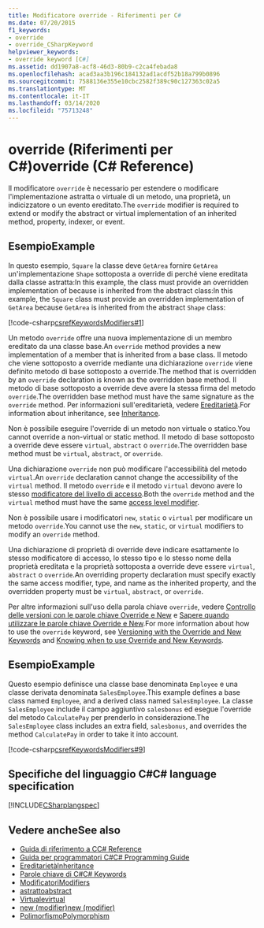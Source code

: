 ```yaml
---
title: Modificatore override - Riferimenti per C#
ms.date: 07/20/2015
f1_keywords:
- override
- override_CSharpKeyword
helpviewer_keywords:
- override keyword [C#]
ms.assetid: dd1907a8-acf8-46d3-80b9-c2ca4febada8
ms.openlocfilehash: acad3aa3b196c184132ad1acdf52b18a799b0896
ms.sourcegitcommit: 7588136e355e10cbc2582f389c90c127363c02a5
ms.translationtype: MT
ms.contentlocale: it-IT
ms.lasthandoff: 03/14/2020
ms.locfileid: "75713248"
---
```

# <a name="override-c-reference"></a><span data-ttu-id="0f49b-102">override (Riferimenti per C#)</span><span class="sxs-lookup"><span data-stu-id="0f49b-102">override (C# Reference)</span></span>

<span data-ttu-id="0f49b-103">Il modificatore `override` è necessario per estendere o modificare l'implementazione astratta o virtuale di un metodo, una proprietà, un indicizzatore o un evento ereditato.</span><span class="sxs-lookup"><span data-stu-id="0f49b-103">The `override` modifier is required to extend or modify the abstract or virtual implementation of an inherited method, property, indexer, or event.</span></span>

## <a name="example"></a><span data-ttu-id="0f49b-104">Esempio</span><span class="sxs-lookup"><span data-stu-id="0f49b-104">Example</span></span>

<span data-ttu-id="0f49b-105">In questo esempio, `Square` la classe deve `GetArea` fornire `GetArea` un'implementazione `Shape` sottoposta a override di perché viene ereditata dalla classe astratta:In this example, the class must provide an overridden implementation of because is inherited from the abstract class:</span><span class="sxs-lookup"><span data-stu-id="0f49b-105">In this example, the `Square` class must provide an overridden implementation of `GetArea` because `GetArea` is inherited from the abstract `Shape` class:</span></span>

[!code-csharp[csrefKeywordsModifiers#1](~/samples/snippets/csharp/VS_Snippets_VBCSharp/csrefKeywordsModifiers/CS/csrefKeywordsModifiers.cs#1)]

<span data-ttu-id="0f49b-106">Un metodo `override` offre una nuova implementazione di un membro ereditato da una classe base.</span><span class="sxs-lookup"><span data-stu-id="0f49b-106">An `override` method provides a new implementation of a member that is inherited from a base class.</span></span> <span data-ttu-id="0f49b-107">Il metodo che viene sottoposto a override mediante una dichiarazione `override` viene definito metodo di base sottoposto a override.</span><span class="sxs-lookup"><span data-stu-id="0f49b-107">The method that is overridden by an `override` declaration is known as the overridden base method.</span></span> <span data-ttu-id="0f49b-108">Il metodo di base sottoposto a override deve avere la stessa firma del metodo `override`.</span><span class="sxs-lookup"><span data-stu-id="0f49b-108">The overridden base method must have the same signature as the `override` method.</span></span> <span data-ttu-id="0f49b-109">Per informazioni sull'ereditarietà, vedere [Ereditarietà](../../programming-guide/classes-and-structs/inheritance.md).</span><span class="sxs-lookup"><span data-stu-id="0f49b-109">For information about inheritance, see [Inheritance](../../programming-guide/classes-and-structs/inheritance.md).</span></span>

<span data-ttu-id="0f49b-110">Non è possibile eseguire l'override di un metodo non virtuale o statico.</span><span class="sxs-lookup"><span data-stu-id="0f49b-110">You cannot override a non-virtual or static method.</span></span> <span data-ttu-id="0f49b-111">Il metodo di base sottoposto a override deve essere `virtual`, `abstract` o `override`.</span><span class="sxs-lookup"><span data-stu-id="0f49b-111">The overridden base method must be `virtual`, `abstract`, or `override`.</span></span>

<span data-ttu-id="0f49b-112">Una dichiarazione `override` non può modificare l'accessibilità del metodo `virtual`.</span><span class="sxs-lookup"><span data-stu-id="0f49b-112">An `override` declaration cannot change the accessibility of the `virtual` method.</span></span> <span data-ttu-id="0f49b-113">Il metodo `override` e il metodo `virtual` devono avere lo stesso [modificatore del livello di accesso](access-modifiers.md).</span><span class="sxs-lookup"><span data-stu-id="0f49b-113">Both the `override` method and the `virtual` method must have the same [access level modifier](access-modifiers.md).</span></span>

<span data-ttu-id="0f49b-114">Non è possibile usare i modificatori `new`, `static` o `virtual` per modificare un metodo `override`.</span><span class="sxs-lookup"><span data-stu-id="0f49b-114">You cannot use the `new`, `static`, or `virtual` modifiers to modify an `override` method.</span></span>

<span data-ttu-id="0f49b-115">Una dichiarazione di proprietà di override deve indicare esattamente lo stesso modificatore di accesso, lo stesso tipo e lo stesso nome della proprietà ereditata e la proprietà sottoposta a override deve essere `virtual`, `abstract` o `override`.</span><span class="sxs-lookup"><span data-stu-id="0f49b-115">An overriding property declaration must specify exactly the same access modifier, type, and name as the inherited property, and the overridden property must be `virtual`, `abstract`, or `override`.</span></span>

<span data-ttu-id="0f49b-116">Per altre informazioni sull'uso della parola chiave `override`, vedere [Controllo delle versioni con le parole chiave Override e New](../../programming-guide/classes-and-structs/versioning-with-the-override-and-new-keywords.md) e [Sapere quando utilizzare le parole chiave Override e New](../../programming-guide/classes-and-structs/knowing-when-to-use-override-and-new-keywords.md).</span><span class="sxs-lookup"><span data-stu-id="0f49b-116">For more information about how to use the `override` keyword, see [Versioning with the Override and New Keywords](../../programming-guide/classes-and-structs/versioning-with-the-override-and-new-keywords.md) and [Knowing when to use Override and New Keywords](../../programming-guide/classes-and-structs/knowing-when-to-use-override-and-new-keywords.md).</span></span>

## <a name="example"></a><span data-ttu-id="0f49b-117">Esempio</span><span class="sxs-lookup"><span data-stu-id="0f49b-117">Example</span></span>

<span data-ttu-id="0f49b-118">Questo esempio definisce una classe base denominata `Employee` e una classe derivata denominata `SalesEmployee`.</span><span class="sxs-lookup"><span data-stu-id="0f49b-118">This example defines a base class named `Employee`, and a derived class named `SalesEmployee`.</span></span> <span data-ttu-id="0f49b-119">La classe `SalesEmployee` include il campo aggiuntivo `salesbonus` ed esegue l'override del metodo `CalculatePay` per prenderlo in considerazione.</span><span class="sxs-lookup"><span data-stu-id="0f49b-119">The `SalesEmployee` class includes an extra field, `salesbonus`, and overrides the method `CalculatePay` in order to take it into account.</span></span>

[!code-csharp[csrefKeywordsModifiers#9](~/samples/snippets/csharp/VS_Snippets_VBCSharp/csrefKeywordsModifiers/CS/csrefKeywordsModifiers.cs#9)]

## <a name="c-language-specification"></a><span data-ttu-id="0f49b-120">Specifiche del linguaggio C#</span><span class="sxs-lookup"><span data-stu-id="0f49b-120">C# language specification</span></span>

[!INCLUDE[CSharplangspec](~/includes/csharplangspec-md.md)]

## <a name="see-also"></a><span data-ttu-id="0f49b-121">Vedere anche</span><span class="sxs-lookup"><span data-stu-id="0f49b-121">See also</span></span>

- [<span data-ttu-id="0f49b-122">Guida di riferimento a C</span><span class="sxs-lookup"><span data-stu-id="0f49b-122">C# Reference</span></span>](../index.md)
- [<span data-ttu-id="0f49b-123">Guida per programmatori C#</span><span class="sxs-lookup"><span data-stu-id="0f49b-123">C# Programming Guide</span></span>](../../programming-guide/index.md)
- [<span data-ttu-id="0f49b-124">Ereditarietà</span><span class="sxs-lookup"><span data-stu-id="0f49b-124">Inheritance</span></span>](../../programming-guide/classes-and-structs/inheritance.md)
- [<span data-ttu-id="0f49b-125">Parole chiave di C#</span><span class="sxs-lookup"><span data-stu-id="0f49b-125">C# Keywords</span></span>](index.md)
- [<span data-ttu-id="0f49b-126">Modificatori</span><span class="sxs-lookup"><span data-stu-id="0f49b-126">Modifiers</span></span>](index.md)
- [<span data-ttu-id="0f49b-127">astratto</span><span class="sxs-lookup"><span data-stu-id="0f49b-127">abstract</span></span>](abstract.md)
- [<span data-ttu-id="0f49b-128">Virtuale</span><span class="sxs-lookup"><span data-stu-id="0f49b-128">virtual</span></span>](virtual.md)
- [<span data-ttu-id="0f49b-129">new (modifier)</span><span class="sxs-lookup"><span data-stu-id="0f49b-129">new (modifier)</span></span>](new-modifier.md)
- [<span data-ttu-id="0f49b-130">Polimorfismo</span><span class="sxs-lookup"><span data-stu-id="0f49b-130">Polymorphism</span></span>](../../programming-guide/classes-and-structs/polymorphism.md)
